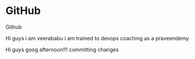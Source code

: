 # GitHub

Github 

Hi guys i am veerababu i am trained to devops coaching as a praveendemy

Hi guys goog afternoon!!!
committing changes
